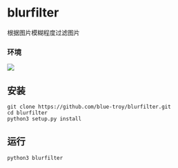 # blurfilter
根据图片模糊程度过滤图片
### 环境
  ![](https://img.shields.io/badge/python3%2B-brightgreen.svg)
## 安装
```shell
git clone https://github.com/blue-troy/blurfilter.git
cd blurfilter
python3 setup.py install
```
## 运行
```shell
python3 blurfilter
```
